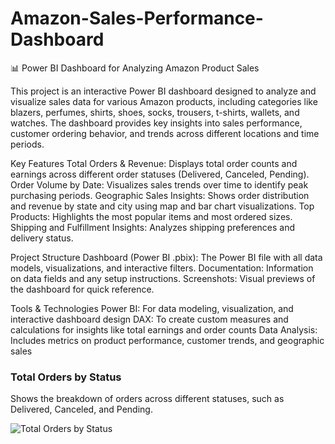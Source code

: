 # Amazon-Sales-Performance-Dashboard
📊 Power BI Dashboard for Analyzing Amazon Product Sales

This project is an interactive Power BI dashboard designed to analyze and visualize sales data for various Amazon products, including categories like blazers, perfumes, shirts, shoes, socks, trousers, t-shirts, wallets, and watches. The dashboard provides key insights into sales performance, customer ordering behavior, and trends across different locations and time periods.

Key Features
Total Orders & Revenue: Displays total order counts and earnings across different order statuses (Delivered, Canceled, Pending).
Order Volume by Date: Visualizes sales trends over time to identify peak purchasing periods.
Geographic Sales Insights: Shows order distribution and revenue by state and city using map and bar chart visualizations.
Top Products: Highlights the most popular items and most ordered sizes.
Shipping and Fulfillment Insights: Analyzes shipping preferences and delivery status.



Project Structure
Dashboard (Power BI .pbix): The Power BI file with all data models, visualizations, and interactive filters.
Documentation: Information on data fields and any setup instructions.
Screenshots: Visual previews of the dashboard for quick reference.



Tools & Technologies
Power BI: For data modeling, visualization, and interactive dashboard design
DAX: To create custom measures and calculations for insights like total earnings and order counts
Data Analysis: Includes metrics on product performance, customer trends, and geographic sales


### Total Orders by Status
Shows the breakdown of orders across different statuses, such as Delivered, Canceled, and Pending.

![Total Orders by Status](screenshorts/dashboard.png)
